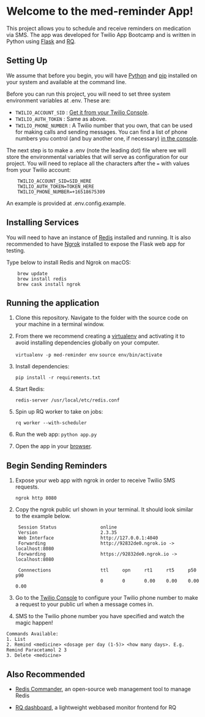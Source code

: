 # Welcome to the med-reminder App!

This project allows you to schedule and receive reminders on medication via SMS. The app was developed for Twilio App Bootcamp and is written in Python using [Flask](http://flask.pocoo.org/) and [RQ](https://python-rq.org/).

## Setting Up

We assume that before you begin, you will have [Python](http://www.python.org/) and [pip](http://www.pip-installer.org/en/latest/) installed on your system and available at the command line.

Before you can run this project, you will need to set three system environment variables at .env.  These are:

* `TWILIO_ACCOUNT_SID` : [Get it from your Twilio Console](https://www.twilio.com/console).
* `TWILIO_AUTH_TOKEN` : Same as above.
* `TWILIO_PHONE_NUMBER` : A Twilio number that you own, that can be used for making calls and sending messages.  You can find a list of phone numbers you control (and buy another one, if necessary) [in the console](https://www.twilio.com/console/phone-numbers/incoming).

The next step is to make a .env (note the leading dot) file where we will store the environmental variables that will serve as configuration for our project. You will need to replace all the characters after the `=` with values from your Twilio account:
```
    TWILIO_ACCOUNT_SID=SID_HERE
    TWILIO_AUTH_TOKEN=TOKEN_HERE
    TWILIO_PHONE_NUMBER=+16518675309
```

An example is provided at .env.config.example.

## Installing Services

You will need to have an instance of [Redis](https://redis.io/topics/quickstart) installed and running. It is also recommended to have [Ngrok](https://ngrok.com/download) installed to expose the Flask web app for testing.
    
Type below to install Redis and Ngrok on macOS:
```
    brew update
    brew install redis
    brew cask install ngrok
```

## Running the application

1. Clone this repository. Navigate to the folder with the source code on your machine in a terminal window.

1. From there we recommend creating a [virtualenv](https://docs.python.org/3/library/venv.html) and activating it to avoid installing dependencies globally on your computer.

    `virtualenv -p med-reminder env`
    `source env/bin/activate`

1. Install dependencies:

    `pip install -r requirements.txt`

1. Start Redis:

    `redis-server /usr/local/etc/redis.conf`

1. Spin up RQ worker to take on jobs:

    `rq worker --with-scheduler`

1. Run the web app:
    `python app.py`

1. Open the app in your [browser](http://localhost:8080/).

## Begin Sending Reminders

1. Expose your web app with ngrok in order to receive Twilio SMS requests.

    `ngrok http 8080`
    
1. Copy the ngrok public url shown in your terminal. It should look similar to the example below. 

        Session Status                online
        Version                       2.3.35
        Web Interface                 http://127.0.0.1:4040
        Forwarding                    http://92832de0.ngrok.io -> localhost:8080
        Forwarding                    https://92832de0.ngrok.io -> localhost:8080
        
        Connnections                  ttl     opn     rt1     rt5     p50     p90
                                      0       0       0.00    0.00    0.00    0.00

1. Go to the [Twilio Console](https://www.twilio.com/console/phone-numbers/incoming) to configure your Twilio phone number to make a request to your public url when a message comes in.

1. SMS to the Twilio phone number you have specified and watch the magic happen!

```
Commands Available:
1. List
2. Remind <medicine> <dosage per day (1-5)> <how many days>. E.g. Remind Paracetamol 2 3
3. Delete <medicine>
```

## Also Recommended

* [Redis Commander](https://github.com/joeferner/redis-commander), an open-source web management tool to manage Redis

* [RQ dashboard](https://github.com/Parallels/rq-dashboard), a lightweight webbased monitor frontend for RQ
